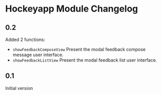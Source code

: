 # Hockeyapp Module Changelog

## 0.2

Added 2 functions:
* `showFeedbackComposeView` Present the modal feedback compose message user interface.
* `showFeedbackListView` Present the modal feedback list user interface.

## 0.1

Initial version